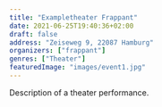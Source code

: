 ```yaml
---
title: "Exampletheater Frappant"
date: 2021-06-25T19:40:36+02:00
draft: false
address: "Zeiseweg 9, 22087 Hamburg"
organizers: ["frappant"]
genres: ["Theater"]
featuredImage: "images/event1.jpg"
---
```


Description of a theater performance.
